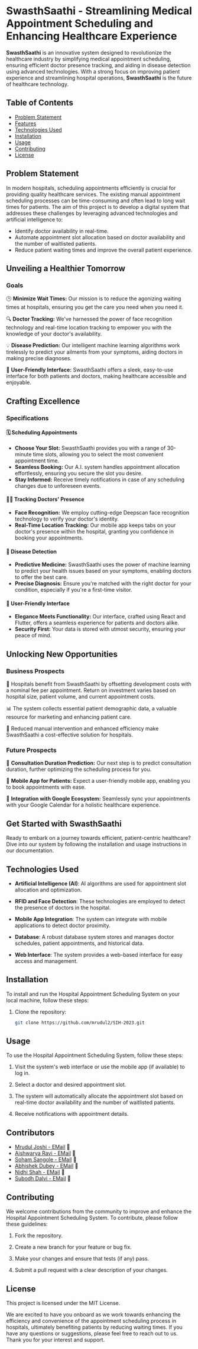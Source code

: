 # SwasthSaathi - Streamlining Medical Appointment Scheduling and Enhancing Healthcare Experience

**SwasthSaathi** is an innovative system designed to revolutionize the healthcare industry by simplifying medical appointment scheduling, ensuring efficient doctor presence tracking, and aiding in disease detection using advanced technologies. With a strong focus on improving patient experience and streamlining hospital operations, **SwasthSaathi** is the future of healthcare technology.

## Table of Contents
- [Problem Statement](#problem-statement)
- [Features](#features)
- [Technologies Used](#technologies-used)
- [Installation](#installation)
- [Usage](#usage)
- [Contributing](#contributing)
- [License](#license)

## Problem Statement

In modern hospitals, scheduling appointments efficiently is crucial for providing quality healthcare services. The existing manual appointment scheduling processes can be time-consuming and often lead to long wait times for patients. The aim of this project is to develop a digital system that addresses these challenges by leveraging advanced technologies and artificial intelligence to:

- Identify doctor availability in real-time.
- Automate appointment slot allocation based on doctor availability and the number of waitlisted patients.
- Reduce patient waiting times and improve the overall patient experience.
  
## Unveiling a Healthier Tomorrow

### **Goals**

🕒 **Minimize Wait Times:** Our mission is to reduce the agonizing waiting times at hospitals, ensuring you get the care you need when you need it.

🔍 **Doctor Tracking:** We've harnessed the power of face recognition technology and real-time location tracking to empower you with the knowledge of your doctor's availability.

💡 **Disease Prediction:** Our intelligent machine learning algorithms work tirelessly to predict your ailments from your symptoms, aiding doctors in making precise diagnoses.

📱 **User-Friendly Interface:** SwasthSaathi offers a sleek, easy-to-use interface for both patients and doctors, making healthcare accessible and enjoyable.

## Crafting Excellence

### **Specifications**

#### 🗓 Scheduling Appointments

- **Choose Your Slot:** SwasthSaathi provides you with a range of 30-minute time slots, allowing you to select the most convenient appointment time.
- **Seamless Booking:** Our A.I. system handles appointment allocation effortlessly, ensuring you secure the slot you desire.
- **Stay Informed:** Receive timely notifications in case of any scheduling changes due to unforeseen events.

#### 👩‍⚕️ Tracking Doctors' Presence

- **Face Recognition:** We employ cutting-edge Deepscan face recognition technology to verify your doctor's identity.
- **Real-Time Location Tracking:** Our mobile app keeps tabs on your doctor's presence within the hospital, granting you confidence in booking your appointments.

#### 🦠 Disease Detection

- **Predictive Medicine:** SwasthSaathi uses the power of machine learning to predict your health issues based on your symptoms, enabling doctors to offer the best care.
- **Precise Diagnosis:** Ensure you're matched with the right doctor for your condition, especially if you're a first-time visitor.

#### 🌟 User-Friendly Interface

- **Elegance Meets Functionality:** Our interface, crafted using React and Flutter, offers a seamless experience for patients and doctors alike.
- **Security First:** Your data is stored with utmost security, ensuring your peace of mind.

## Unlocking New Opportunities

### **Business Prospects**

💼 Hospitals benefit from SwasthSaathi by offsetting development costs with a nominal fee per appointment. Return on investment varies based on hospital size, patient volume, and current appointment costs.

📊 The system collects essential patient demographic data, a valuable resource for marketing and enhancing patient care.

🤖 Reduced manual intervention and enhanced efficiency make SwasthSaathi a cost-effective solution for hospitals.

### **Future Prospects**

🔮 **Consultation Duration Prediction:** Our next step is to predict consultation duration, further optimizing the scheduling process for you.

📱 **Mobile App for Patients:** Expect a user-friendly mobile app, enabling you to book appointments with ease.

📅 **Integration with Google Ecosystem:** Seamlessly sync your appointments with your Google Calendar for a holistic healthcare experience.

## Get Started with SwasthSaathi

Ready to embark on a journey towards efficient, patient-centric healthcare? Dive into our system by following the installation and usage instructions in our documentation.


## Technologies Used

- **Artificial Intelligence (AI)**: AI algorithms are used for appointment slot allocation and optimization.

- **RFID and Face Detection**: These technologies are employed to detect the presence of doctors in the hospital.

- **Mobile App Integration**: The system can integrate with mobile applications to detect doctor proximity.

- **Database**: A robust database system stores and manages doctor schedules, patient appointments, and historical data.

- **Web Interface**: The system provides a web-based interface for easy access and management.

## Installation

To install and run the Hospital Appointment Scheduling System on your local machine, follow these steps:

1. Clone the repository:

   ```bash
   git clone https://github.com/mrudul2/SIH-2023.git
   
## Usage

To use the Hospital Appointment Scheduling System, follow these steps:

1. Visit the system's web interface or use the mobile app (if available) to log in.

2. Select a doctor and desired appointment slot.

3. The system will automatically allocate the appointment slot based on real-time doctor availability and the number of waitlisted patients.

4. Receive notifications with appointment details.

## Contributors
- [Mrudul Joshi - ](https://github.com/mrudul2) [EMail](mruduljoshi02@gmail.com) :e-mail:
- [Aishwarya Ravi - ](https://github.com/AishwaryaRavi07) [EMail](aravi_b21@el.vjti.ac.in) :e-mail:
- [Soham Sangole - ](https://github.com/Sohamlad2003) [EMail](sohamajaysangole@gmail.com) :e-mail:
- [Abhishek Dubey - ](https://github.com/AbhiD1678) [EMail](avdubey_b21@el.vjti.ac.in) :e-mail:
- [Nidhi Shah - ](https://github.com/AishwaryaRavi07) [EMail](aravi_b21@el.vjti.ac.in) :e-mail:
- [Subodh Dalvi - ](https://github.com/HumourousTree) [EMail](ssdalvi_b21@ce.vjti.ac.in) :e-mail:

## Contributing

We welcome contributions from the community to improve and enhance the Hospital Appointment Scheduling System. To contribute, please follow these guidelines:

1. Fork the repository.

2. Create a new branch for your feature or bug fix.

3. Make your changes and ensure that tests (if any) pass.

4. Submit a pull request with a clear description of your changes.

## License

This project is licensed under the MIT License.

We are excited to have you onboard as we work towards enhancing the efficiency and convenience of the appointment scheduling process in hospitals, ultimately benefiting patients by reducing waiting times. If you have any questions or suggestions, please feel free to reach out to us. Thank you for your interest and support.

